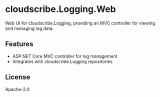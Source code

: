 # cloudscribe.Logging.Web

Web UI for cloudscribe.Logging, providing an MVC controller for viewing and managing log data.

## Features
- ASP.NET Core MVC controller for log management
- Integrates with cloudscribe.Logging repositories

## License
Apache-2.0
